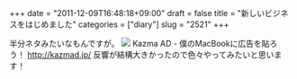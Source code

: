 +++
date = "2011-12-09T16:48:18+09:00"
draft = false
title = "新しいビジネスをはじめました"
categories = ["diary"]
slug = "2521"
+++

半分ネタみたいなもんですが。
<img src="http://kazmad.jp/images/logo.png">
Kazma AD - 僕のMacBookに広告を貼ろう！
<a href="http://kazmad.jp/" target="_blank">http://kazmad.jp/</a>
反響が結構大きかったので色々やってみたいと思います！
